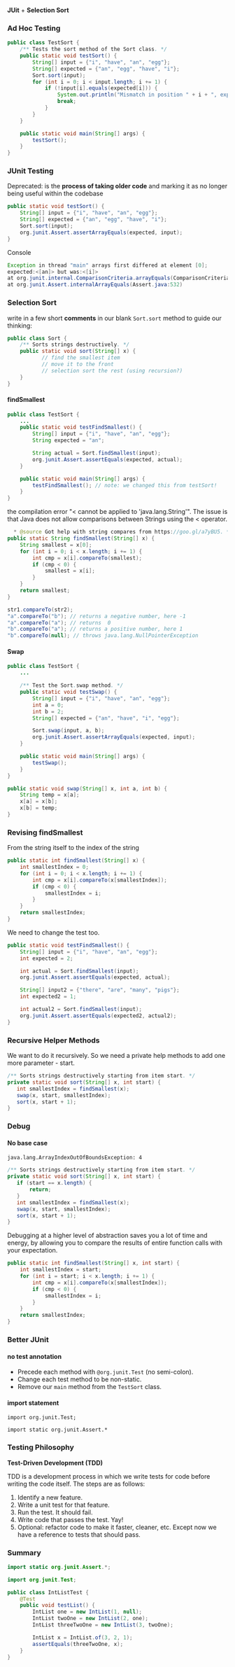**JUit** + **Selection Sort**

### Ad Hoc Testing

```java
public class TestSort {
    /** Tests the sort method of the Sort class. */
    public static void testSort() {
        String[] input = {"i", "have", "an", "egg"};
        String[] expected = {"an", "egg", "have", "i"};
        Sort.sort(input);
        for (int i = 0; i < input.length; i += 1) {
            if (!input[i].equals(expected[i])) {
                System.out.println("Mismatch in position " + i + ", expected: " + expected + ", but got: " + input[i] + ".");
                break;
            }
        }
    }

    public static void main(String[] args) {
        testSort();
    }
}
```

### JUnit Testing

Deprecated: is the **process of taking older code** and marking it as no longer being useful within the codebase

```java
public static void testSort() {
    String[] input = {"i", "have", "an", "egg"};
    String[] expected = {"an", "egg", "have", "i"};
    Sort.sort(input);
    org.junit.Assert.assertArrayEquals(expected, input);
}
```

Console

```java
Exception in thread "main" arrays first differed at element [0]; 
expected:<[an]> but was:<[i]> 
at org.junit.internal.ComparisonCriteria.arrayEquals(ComparisonCriteria.java:55)
at org.junit.Assert.internalArrayEquals(Assert.java:532)
```

### Selection Sort

write in a few short **comments** in our blank `Sort.sort` method to guide our thinking:

```java
public class Sort {
    /** Sorts strings destructively. */
    public static void sort(String[] x) { 
           // find the smallest item
           // move it to the front
           // selection sort the rest (using recursion?)
    }
}
```

#### findSmallest

```java
public class TestSort {
    ...
    public static void testFindSmallest() {
        String[] input = {"i", "have", "an", "egg"};
        String expected = "an";

        String actual = Sort.findSmallest(input);
        org.junit.Assert.assertEquals(expected, actual);        
    }

    public static void main(String[] args) {
        testFindSmallest(); // note: we changed this from testSort!
    }
}
```

 the compilation error "< cannot be applied to 'java.lang.String'". The issue is that Java does not allow comparisons between Strings using the < operator.

```java
  * @source Got help with string compares from https://goo.gl/a7yBU5. */
public static String findSmallest(String[] x) {
    String smallest = x[0];
    for (int i = 0; i < x.length; i += 1) {
        int cmp = x[i].compareTo(smallest);
        if (cmp < 0) {
            smallest = x[i];
        }
    }
    return smallest;
}
```

```java
str1.compareTo(str2);
"a".compareTo("b"); // returns a negative number, here -1
"a".compareTo("a"); // returns  0
"b".compareTo("a"); // returns a positive number, here 1
"b".compareTo(null); // throws java.lang.NullPointerException
```

#### Swap

```java
public class TestSort {
    ...    

    /** Test the Sort.swap method. */
    public static void testSwap() {
        String[] input = {"i", "have", "an", "egg"};
        int a = 0;
        int b = 2;
        String[] expected = {"an", "have", "i", "egg"};

        Sort.swap(input, a, b);
        org.junit.Assert.assertArrayEquals(expected, input);
    }

    public static void main(String[] args) {
        testSwap();
    }
}
```

```java
public static void swap(String[] x, int a, int b) {
    String temp = x[a];
    x[a] = x[b];
    x[b] = temp;
}
```

### Revising findSmallest

From the string itself to the index of the string

```java
public static int findSmallest(String[] x) {
    int smallestIndex = 0;
    for (int i = 0; i < x.length; i += 1) {
        int cmp = x[i].compareTo(x[smallestIndex]);
        if (cmp < 0) {
            smallestIndex = i;
        }
    }
    return smallestIndex;
}
```

We need to change the test too.

```java
public static void testFindSmallest() {
    String[] input = {"i", "have", "an", "egg"};
    int expected = 2;

    int actual = Sort.findSmallest(input);
    org.junit.Assert.assertEquals(expected, actual);        

    String[] input2 = {"there", "are", "many", "pigs"};
    int expected2 = 1;

    int actual2 = Sort.findSmallest(input);
    org.junit.Assert.assertEquals(expected2, actual2);
}
```

### Recursive Helper Methods

We want to do it recursively. So we need a private help methods to add one more parameter - start.

```java
/** Sorts strings destructively starting from item start. */
private static void sort(String[] x, int start) { 
   int smallestIndex = findSmallest(x);
   swap(x, start, smallestIndex);
   sort(x, start + 1);
}
```

### Debug

#### No base case

```
java.lang.ArrayIndexOutOfBoundsException: 4
```

```java
/** Sorts strings destructively starting from item start. */
private static void sort(String[] x, int start) { 
   if (start == x.length) {
       return;
   }
   int smallestIndex = findSmallest(x);
   swap(x, start, smallestIndex);
   sort(x, start + 1);
}
```

Debugging at a higher level of abstraction saves you a lot of time and energy, by allowing you to compare the results of entire function calls with your expectation.

```java
public static int findSmallest(String[] x, int start) {
    int smallestIndex = start;
    for (int i = start; i < x.length; i += 1) {
        int cmp = x[i].compareTo(x[smallestIndex]);
        if (cmp < 0) {
            smallestIndex = i;
        }
    }
    return smallestIndex;
}
```

### Better JUnit

#### no test annotation

- Precede each method with `@org.junit.Test` (no semi-colon).
- Change each test method to be non-static.
- Remove our `main` method from the `TestSort` class.

#### import statement

```
import org.junit.Test;

import static org.junit.Assert.*
```

### Testing Philosophy

**Test-Driven Development (TDD)**

TDD is a development process in which we write tests for code before writing the code itself. The steps are as follows:

1. Identify a new feature.
2. Write a unit test for that feature.
3. Run the test. It should fail.
4. Write code that passes the test. Yay!
5. Optional: refactor code to make it faster, cleaner, etc. Except now we have a reference to tests that should pass.





### Summary

```java
import static org.junit.Assert.*;

import org.junit.Test;

public class IntListTest {
    @Test
    public void testList() {
        IntList one = new IntList(1, null);
        IntList twoOne = new IntList(2, one);
        IntList threeTwoOne = new IntList(3, twoOne);

        IntList x = IntList.of(3, 2, 1);
        assertEquals(threeTwoOne, x);
    }  
}
```

